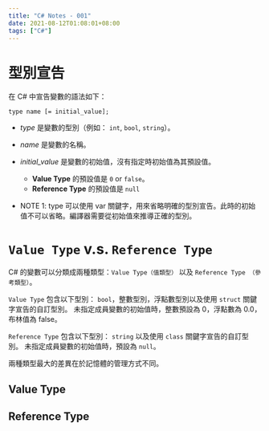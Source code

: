 ```yaml
---
title: "C# Notes - 001"
date: 2021-08-12T01:08:01+08:00
tags: ["C#"]
---
```


# 型別宣告

在 C# 中宣告變數的語法如下：

```
type name [= initial_value];
```

- *type* 是變數的型別（例如： `int`, `bool`, `string`）。 
- *name* 是變數的名稱。
- *initial_value* 是變數的初始值，沒有指定時初始值為其預設值。
  - **Value Type** 的預設值是 `0` or `false`。
  - **Reference Type** 的預設值是 `null`

- NOTE 1:  type 可以使用 var 關鍵字，用來省略明確的型別宣告。此時的初始值不可以省略。編譯器需要從初始值來推導正確的型別。

# `Value Type` v.s. `Reference Type`

C# 的變數可以分類成兩種類型：`Value Type（值類型）` 以及 `Reference Type （參考類型）`。

`Value Type` 包含以下型別： `bool`，整數型別，浮點數型別以及使用 `struct` 關鍵字宣告的自訂型別。 
未指定成員變數的初始值時，整數預設為 0，浮點數為 0.0，布林值為 false。

`Reference Type` 包含以下型別： `string` 以及使用 `class` 關鍵字宣告的自訂型別。 
未指定成員變數的初始值時，預設為 `null`。

兩種類型最大的差異在於記憶體的管理方式不同。


## Value Type

## Reference Type

